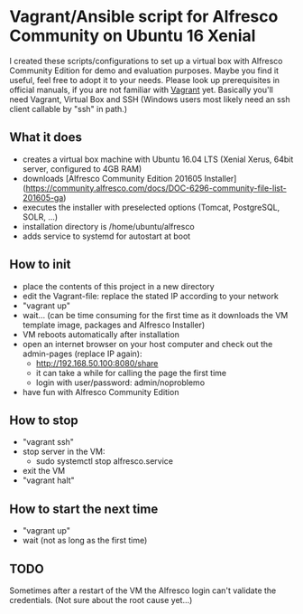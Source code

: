 Vagrant/Ansible script for Alfresco Community on Ubuntu 16 Xenial
=================================================================

I created these scripts/configurations to set up a virtual box with Alfresco Community Edition for demo and evaluation purposes.
Maybe you find it useful, feel free to adopt it to your needs.
Please look up prerequisites in official manuals, if you are not familiar with [Vagrant](https://www.vagrantup.com/docs/getting-started/) yet.
Basically you'll need Vagrant, Virtual Box and SSH (Windows users most likely need an ssh client callable by "ssh" in path.)

What it does
------------
* creates a virtual box machine with Ubuntu 16.04 LTS (Xenial Xerus, 64bit server, configured to 4GB RAM)
* downloads [Alfresco Community Edition 201605 Installer] (https://community.alfresco.com/docs/DOC-6296-community-file-list-201605-ga)
* executes the installer with preselected options (Tomcat, PostgreSQL, SOLR, ...)
* installation directory is /home/ubuntu/alfresco
* adds service to systemd for autostart at boot

How to init
------------
* place the contents of this project in a new directory
* edit the Vagrant-file: replace the stated IP according to your network
* "vagrant up"
* wait... (can be time consuming for the first time as it downloads the VM template image, packages and Alfresco Installer)
* VM reboots automatically after installation
* open an internet browser on your host computer and check out the admin-pages (replace IP again):
    * http://192.168.50.100:8080/share
	* it can take a while for calling the page the first time
    * login with user/password: admin/noproblemo
* have fun with Alfresco Community Edition

How to stop
------------
* "vagrant ssh"
* stop server in the VM:
    * sudo systemctl stop alfresco.service
* exit the VM
* "vagrant halt"
	
How to start the next time
--------------------------
* "vagrant up"
* wait (not as long as the first time)

TODO
-------
Sometimes after a restart of the VM the Alfresco login can't validate the credentials. (Not sure about the root cause yet...)